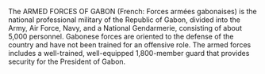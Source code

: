 The ARMED FORCES OF GABON (French: Forces armées gabonaises) is the national professional military of the Republic of Gabon, divided into the Army, Air Force, Navy, and a National Gendarmerie, consisting of about 5,000 personnel. Gabonese forces are oriented to the defense of the country and have not been trained for an offensive role. The armed forces includes a well-trained, well-equipped 1,800-member guard that provides security for the President of Gabon.
